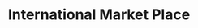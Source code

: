 ---
title: "International Market Place"
url: /surrey/international-market-place/
shop: Supermarkt
---